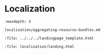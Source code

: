 # Localization

```{toctree}
:maxdepth: 3

localization/aggregating-resource-bundles.md
```

```{raw} html
:file: ../../../landingpage_template.html
```

```{raw} html
:file: localization/landing.html
```